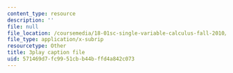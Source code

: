 ```yaml
---
content_type: resource
description: ''
file: null
file_location: /coursemedia/18-01sc-single-variable-calculus-fall-2010/571469d7fc9951cbb44bffd4a842c073_al2lzKq4o5E.vtt
file_type: application/x-subrip
resourcetype: Other
title: 3play caption file
uid: 571469d7-fc99-51cb-b44b-ffd4a842c073
---
```

